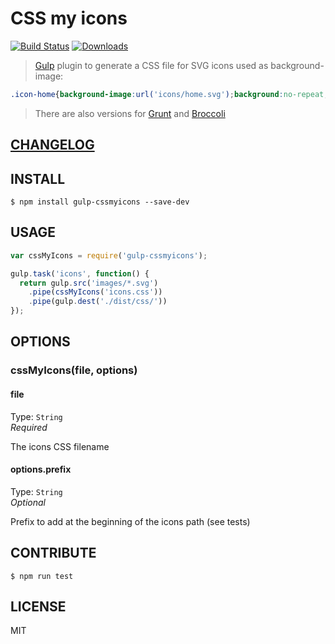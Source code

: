 # CSS my icons  

[![Build Status](https://travis-ci.org/raiseandfall/gulp-cssmyicons.svg)](https://travis-ci.org/raiseandfall/gulp-cssmyicons) [![Downloads](https://img.shields.io/npm/dt/gulp-cssmyicons.svg)](https://www.npmjs.com/package/gulp-cssmyicons)

> [Gulp](http://gulpjs.com/) plugin to generate a CSS file for SVG icons used as background-image:

```css
.icon-home{background-image:url('icons/home.svg');background:no-repeat;}
```

> There are also versions for [Grunt](https://github.com/raiseandfall/grunt-cssmyicons) and [Broccoli](https://github.com/raiseandfall/broccoli-cssmyicons)

## [CHANGELOG](./CHANGELOG.md)

## INSTALL
```shell
$ npm install gulp-cssmyicons --save-dev
```

## USAGE
```js
var cssMyIcons = require('gulp-cssmyicons');

gulp.task('icons', function() {
  return gulp.src('images/*.svg')
    .pipe(cssMyIcons('icons.css'))
    .pipe(gulp.dest('./dist/css/'))
});
```

## OPTIONS

### cssMyIcons(file, options)

#### file
Type: `String`  
_Required_  

The icons CSS filename

#### options.prefix
Type: `String`  
_Optional_  

Prefix to add at the beginning of the icons path (see tests)


## CONTRIBUTE
```shell
$ npm run test
```

## LICENSE
MIT
